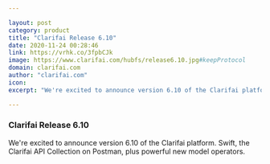 ```yaml
---

layout: post
category: product
title: "Clarifai Release 6.10"
date: 2020-11-24 00:28:46
link: https://vrhk.co/3fpbCJk
image: https://www.clarifai.com/hubfs/release6.10.jpg#keepProtocol
domain: clarifai.com
author: "clarifai.com"
icon: 
excerpt: "We're excited to announce version 6.10 of the Clarifai platform. Swift, the Clarifai API Collection on Postman, plus powerful new model operators."

---
```


### Clarifai Release 6.10

We're excited to announce version 6.10 of the Clarifai platform. Swift, the Clarifai API Collection on Postman, plus powerful new model operators.